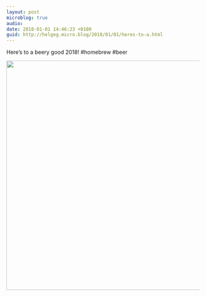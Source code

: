 ```yaml
---
layout: post
microblog: true
audio: 
date: 2018-01-01 14:46:23 +0100
guid: http://helgeg.micro.blog/2018/01/01/heres-to-a.html
---
```

Here’s to a beery good 2018! #homebrew #beer

<img src="http://helgeg.micro.blog/uploads/2018/4cb74e81db.jpg" width="600" height="600" />
